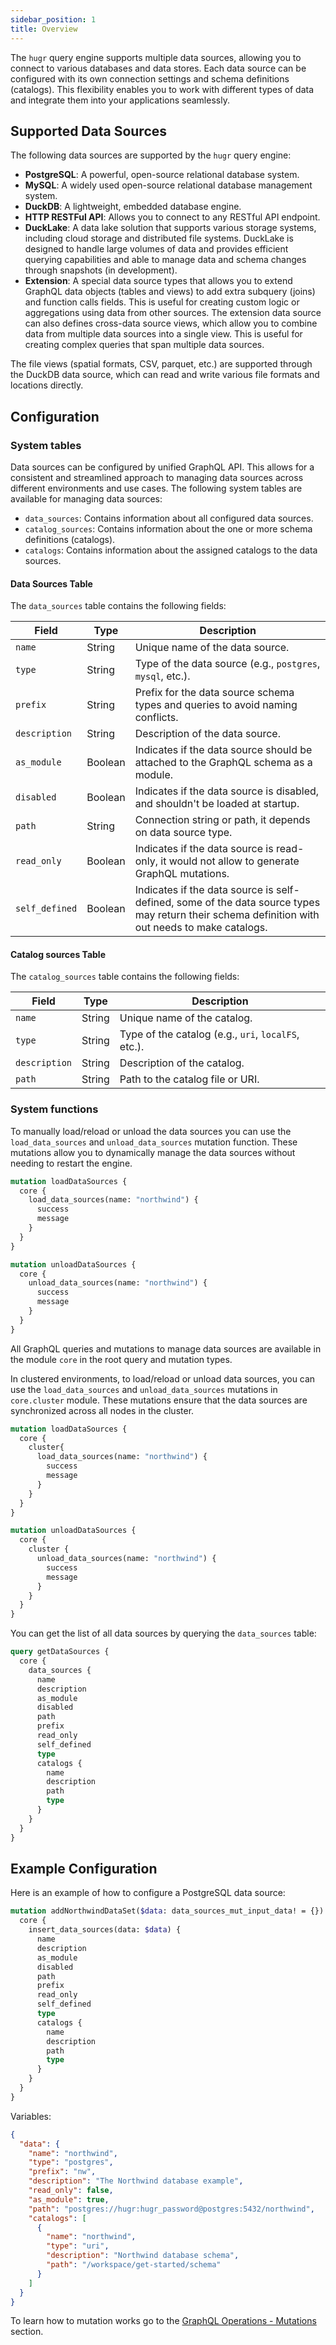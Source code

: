 ```yaml
---
sidebar_position: 1
title: Overview
---
```



The `hugr` query engine supports multiple data sources, allowing you to connect to various databases and data stores. Each data source can be configured with its own connection settings and schema definitions (catalogs).
This flexibility enables you to work with different types of data and integrate them into your applications seamlessly.

## Supported Data Sources

The following data sources are supported by the `hugr` query engine:

- **PostgreSQL**: A powerful, open-source relational database system.
- **MySQL**: A widely used open-source relational database management system.
- **DuckDB**: A lightweight, embedded database engine.
- **HTTP RESTFul API**: Allows you to connect to any RESTful API endpoint.
- **DuckLake**: A data lake solution that supports various storage systems, including cloud storage and distributed file systems. DuckLake is designed to handle large volumes of data and provides efficient querying capabilities and able to manage data and schema changes through snapshots (in development).
- **Extension**: A special data source types that allows you to extend GraphQL data objects (tables and views) to add extra subquery (joins) and function calls fields. This is useful for creating custom logic or aggregations using data from other sources. The extension data source can also defines cross-data source views, which allow you to combine data from multiple data sources into a single view. This is useful for creating complex queries that span multiple data sources.

The file views (spatial formats, CSV, parquet, etc.) are supported through the DuckDB data source, which can read and write various file formats and locations directly.

## Configuration

### System tables

Data sources can be configured by unified GraphQL API. This allows for a consistent and streamlined approach to managing data sources across different environments and use cases.
The following system tables are available for managing data sources:

- `data_sources`: Contains information about all configured data sources.
- `catalog_sources`: Contains information about the one or more schema definitions (catalogs).
- `catalogs`: Contains information about the assigned catalogs to the data sources.

#### Data Sources Table

The `data_sources` table contains the following fields:

| Field         | Type     | Description                                           |
|---------------|----------|-------------------------------------------------------|
| `name`        | String   | Unique name of the data source.                       |
| `type`        | String   | Type of the data source (e.g., `postgres`, `mysql`, etc.). |
| `prefix`      | String   | Prefix for the data source schema types and queries to avoid naming conflicts. |
| `description` | String   | Description of the data source.                      |
| `as_module`   | Boolean  | Indicates if the data source should be attached to the GraphQL schema as a module. |
| `disabled`    | Boolean  | Indicates if the data source is disabled, and shouldn't be loaded at startup. |
| `path`        | String   | Connection string or path, it depends on data source type.|
| `read_only`   | Boolean  | Indicates if the data source is read-only, it would not allow to generate GraphQL mutations.|
| `self_defined`| Boolean  | Indicates if the data source is self-defined, some of the data source types may return their schema definition with out needs to make catalogs. |

#### Catalog sources Table

The `catalog_sources` table contains the following fields:

| Field         | Type     | Description                                           |
|---------------|----------|-------------------------------------------------------|
| `name`        | String   | Unique name of the catalog.                           |
| `type`        | String   | Type of the catalog (e.g., `uri`, `localFS`, etc.).   |
| `description` | String   | Description of the catalog.                           |
| `path`        | String   | Path to the catalog file or URI.                      |

### System functions

To manually load/reload or unload the data sources you can use the `load_data_sources` and `unload_data_sources` mutation function. These mutations allow you to dynamically manage the data sources without needing to restart the engine.

```graphql
mutation loadDataSources {
  core {
    load_data_sources(name: "northwind") {
      success
      message
    }
  }
}
```

```graphql
mutation unloadDataSources {
  core {
    unload_data_sources(name: "northwind") {
      success
      message
    }
  }
}
```

All GraphQL queries and mutations to manage data sources are available in the module `core` in the root query and mutation types.

In clustered environments, to load/reload or unload data sources, you can use the `load_data_sources` and `unload_data_sources` mutations in `core.cluster` module. These mutations ensure that the data sources are synchronized across all nodes in the cluster.

```graphql
mutation loadDataSources {
  core {
    cluster{
      load_data_sources(name: "northwind") {
        success
        message
      }
    }
  }
}
```

```graphql
mutation unloadDataSources {
  core {
    cluster {
      unload_data_sources(name: "northwind") {
        success
        message
      }
    }
  }
}
```

You can get the list of all data sources by querying the `data_sources` table:

```graphql
query getDataSources {
  core {
    data_sources {
      name
      description
      as_module
      disabled
      path
      prefix
      read_only
      self_defined
      type
      catalogs {
        name
        description
        path
        type
      }
    }
  }
}
```

## Example Configuration

Here is an example of how to configure a PostgreSQL data source:

```graphql
mutation addNorthwindDataSet($data: data_sources_mut_input_data! = {}) {
  core {
    insert_data_sources(data: $data) {
      name
      description
      as_module
      disabled
      path
      prefix
      read_only
      self_defined
      type
      catalogs {
        name
        description
        path
        type
      }
    }
  }
}
```

Variables:

```json
{
  "data": {
    "name": "northwind",
    "type": "postgres",
    "prefix": "nw",
    "description": "The Northwind database example",
    "read_only": false,
    "as_module": true,
    "path": "postgres://hugr:hugr_password@postgres:5432/northwind",
    "catalogs": [
      {
        "name": "northwind",
        "type": "uri",
        "description": "Northwind database schema",
        "path": "/workspace/get-started/schema"
      }
    ]
  }
}
```

To learn how to mutation works go to the [GraphQL Operations - Mutations](../../5-graphql/2-mutations.md) section.
